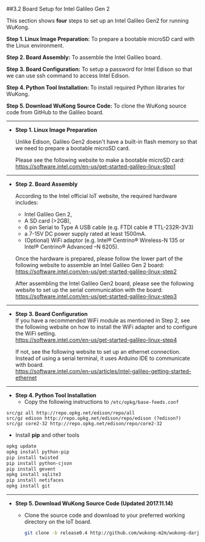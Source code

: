 ##3.2 Board Setup for Intel Galileo Gen 2

<!---- (俊翰-testing, 振豪-format) ---->

This section shows **four** steps to set up an Intel Galileo Gen2 for running WuKong.     

**Step 1. Linux Image Preparation:** To prepare a bootable microSD card with the Linux environment. 

**Step 2. Board Assembly:** To assemble the Intel Galileo board.

**Step 3. Board Configuration:** To setup a password for Intel Edison so that we can use ssh command to access Intel Edison.  

**Step 4. Python Tool Installation:** To install required Python libraries for WuKong.   

**Step 5. Download WuKong Source Code:** To clone the WuKong source code from GitHub to the Galileo board.  


* **  

* **Step 1. Linux Image Preparation**  
 
  Unlike Edison, Galileo Gen2 doesn't have a built-in flash memory so that we need to prepare a bootable microSD card. 
  
  Please see the following website to make a bootable microSD card:  
  https://software.intel.com/en-us/get-started-galileo-linux-step1   
  
* ** 
  
* **Step 2. Board Assembly**

  According to the Intel official IoT website, the required hardware includes:
  * Intel Galileo Gen 2,
  * A SD card (>2GB),
  * 6 pin Serial to Type A USB cable (e.g. FTDI cable # TTL-232R-3V3)
  * a 7-15V DC power supply rated at least 1500mA.
  * (Optional) WiFi adaptor (e.g. Intel® Centrino® Wireless-N 135 or Intel® Centrino® Advanced –N 6205).

  Once the hardware is prepared, please follow the lower part of the following website to assemble an Intel Galileo Gen 2 board:  
  https://software.intel.com/en-us/get-started-galileo-linux-step2  
  
  After assembling the Intel Galileo Gen2 board, please see the following website to set up the serial communication with the board:  
  https://software.intel.com/en-us/get-started-galileo-linux-step3  
  
* **

* **Step 3. Board Configuration**  
  If you have a recommended WiFi module as mentioned in Step 2, see the following website on how to install the WiFi adapter and to configure the WiFi setting.  
  https://software.intel.com/en-us/get-started-galileo-linux-step4  
    
  If not, see the following website to set up an ethernet connection. Instead of using a serial terminal, it uses Arduino IDE to communicate with board.  
  https://software.intel.com/en-us/articles/intel-galileo-getting-started-ethernet  
  
* **

* **Step 4. Python Tool Installation**
  * Copy the following instructions to `/etc/opkg/base-feeds.conf`
```
src/gz all http://repo.opkg.net/edison/repo/all
src/gz edison http://repo.opkg.net/edison/repo/edison (?edison?)
src/gz core2-32 http://repo.opkg.net/edison/repo/core2-32
```

  * Install **pip** and other tools
```bash
opkg update  
opkg install python-pip   
pip install twisted  
pip install python-cjson  
pip install gevent  
opkg install sqlite3   
pip install netifaces  
opkg install git  
```

* **

* **Step 5. Download WuKong Source Code (Updated 2017.11.14)**   
  * Clone the source code and download to your preferred working directory on the IoT board.

    ```bash
    git clone -b release0.4 http://github.com/wukong-m2m/wukong-darjeeling.git 
    ```  